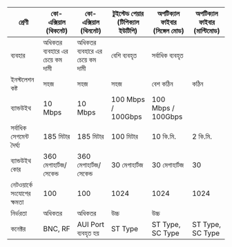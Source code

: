 | শ্রেণী                         | কো-এক্সিয়াল (থিকনেট) | কো-এক্সিয়াল (থিননেট) | টুইস্টেড পেয়ার (টিপিক্যাল ইউটিপি) | অপটিক্যাল ফাইবার (সিঙ্গেল মোড) | অপটিক্যাল ফাইবার (মাল্টিমোড) |
|------------------------------|------------------------|------------------------|-----------------------------------|-------------------------------|-------------------------------|
| ব্যবহার                        | অধিকতর ব্যবহারে এর চেয়ে কম দামী | অধিকতর ব্যবহারে এর চেয়ে কম দামী | বেশি ব্যবহৃত                    | সর্বাধিক ব্যবহৃত              |                              |
| ইনস্টলেশন কষ্ট                 | সহজ                   | সহজ                   | সহজ                              | বেশ কঠিন                       | কঠিন                          |
| ব্যান্ডউইথ                     | 10 Mbps               | 10 Mbps               | 100 Mbps / 100Gbps                | 100 Mbps / 100Gbps            |                              |
| সর্বাধিক সেগমেন্ট দৈর্ঘ্য     | 185 মিটার              | 185 মিটার              | 100 মিটার                          | 10 কি.মি.                      | 2 কি.মি.                      |
| ব্যান্ডউইথ কোর                | 360 মেগাহার্টজ/সেকেন্ড | 360 মেগাহার্টজ/সেকেন্ড | 30 মেগাহার্টজ                      | 30 মেগাহার্টজ                  | 30                            |
| নেটওয়ার্কে সংযোগের ক্ষমতা     | 100                   | 100                   | 1024                              | 1024                          | 1024                          |
| নির্ভরতা                       | অধিকতর                | অধিকতর                | উচ্চ                              | উচ্চ                           |                              |
| কনেক্টর                        | BNC, RF               | AUI Port ব্যবহৃত হয়    | ST Type                            | ST Type, SC Type              | ST Type, SC Type              |
